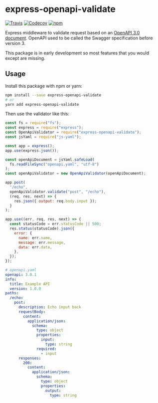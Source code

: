 # express-openapi-validate

[![Travis](https://img.shields.io/travis/Hilzu/express-openapi-validate.svg)](https://travis-ci.org/Hilzu/express-openapi-validate)
[![Codecov](https://img.shields.io/codecov/c/github/Hilzu/express-openapi-validate.svg)](https://codecov.io/gh/Hilzu/express-openapi-validate)
[![npm](https://img.shields.io/npm/v/express-openapi-validate.svg)](https://www.npmjs.com/package/express-openapi-validate)

Express middleware to validate request based on an [OpenAPI 3.0
document][openapi-3]. OpenAPI used to be called the Swagger specification before
version 3.

This package is in early development so most features that you would except are
missing.

## Usage

Install this package with npm or yarn:

```bash
npm install --save express-openapi-validate
# or
yarn add express-openapi-validate
```

Then use the validator like this:

```javascript
const fs = require("fs");
const express = require("express");
const OpenApiValidator = require("express-openapi-validate");
const jsYaml = require("js-yaml");

const app = express();
app.use(express.json());

const openApiDocument = jsYaml.safeLoad(
  fs.readFileSync("openapi.yaml", "utf-8")
);
const openApiValidator = new OpenApiValidator(openApiDocument);

app.post(
  "/echo",
  openApiValidator.validate("post", "/echo"),
  (req, res, next) => {
    res.json({ output: req.body.input });
  }
);

app.use((err, req, res, next) => {
  const statusCode = err.statusCode || 500;
  res.status(statusCode).json({
    error: {
      name: err.name,
      message: err.message,
      data: err.data,
    },
  });
});
```

```yaml
# openapi.yaml
openapi: 3.0.1
info:
  title: Example API
  version: 1.0.0
paths:
  /echo:
    post:
      description: Echo input back
      requestBody:
        content:
          application/json:
            schema:
              type: object
              properties:
                input:
                  type: string
              required:
                - input
      responses:
        200:
          content:
            application/json:
              schema:
                type: object
                properties:
                  output:
                    type: string
```

[openapi-3]: https://github.com/OAI/OpenAPI-Specification
